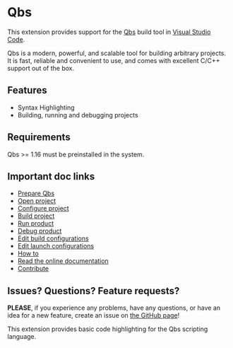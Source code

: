 # Qbs

This extension provides support for the [Qbs](https://doc.qt.io/qbs/)
build tool in [Visual Studio Code](https://code.visualstudio.com/).

Qbs is a modern, powerful, and scalable tool for building arbitrary
projects. It is fast, reliable and convenient to use, and comes
with excellent C/C++ support out of the box.

## Features

- Syntax Highlighting
- Building, running and debugging projects

## Requirements

Qbs >= 1.16 must be preinstalled in the system.

## Important doc links

- [Prepare Qbs](docs/qbs-how-to.md#prepare-qbs)
- [Open project](docs/qbs-how-to.md#open-a-project)
- [Configure project](docs/qbs-how-to.md#configure-a-project)
- [Build project](docs/qbs-how-to.md#build-a-project)
- [Run product](docs/qbs-how-to.md#run-a-product)
- [Debug product](docs/qbs-how-to.md#debug-a-product)
- [Edit build configurations](docs/qbs-how-to.md#edit-a-build-configurations)
- [Edit launch configurations](docs/qbs-how-to.md#edit-a-launch-configurations)
- [How to](docs/qbs-how-to.md)
- [Read the online documentation](docs/README.md)
- [Contribute](docs/qbs-contribute.md)

## Issues? Questions? Feature requests?

**PLEASE**, if you experience any problems, have any questions, or have an idea
for a new feature, create an issue on [the GitHub page](https://github.com/denis-shienkov/vscode-qbs/issues)!

This extension provides basic code highlighting for the Qbs scripting language.
